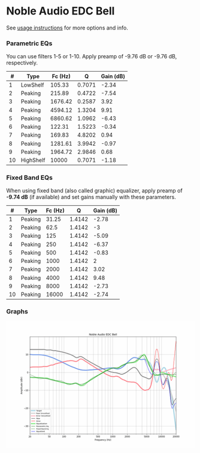 # Noble Audio EDC Bell
See [usage instructions](https://github.com/jaakkopasanen/AutoEq#usage) for more options and info.

### Parametric EQs
You can use filters 1-5 or 1-10. Apply preamp of -9.76 dB or -9.76 dB, respectively.

|   # | Type      |   Fc (Hz) |      Q |   Gain (dB) |
|-----|-----------|-----------|--------|-------------|
|   1 | LowShelf  |    105.33 | 0.7071 |       -2.34 |
|   2 | Peaking   |    215.89 | 0.4722 |       -7.54 |
|   3 | Peaking   |   1676.42 | 0.2587 |        3.92 |
|   4 | Peaking   |   4594.12 | 1.3204 |        9.91 |
|   5 | Peaking   |   6860.62 | 1.0962 |       -6.43 |
|   6 | Peaking   |    122.31 | 1.5223 |       -0.34 |
|   7 | Peaking   |    169.83 | 4.8202 |        0.94 |
|   8 | Peaking   |   1281.61 | 3.9942 |       -0.97 |
|   9 | Peaking   |   1964.72 | 2.9846 |        0.68 |
|  10 | HighShelf |  10000    | 0.7071 |       -1.18 |

### Fixed Band EQs
When using fixed band (also called graphic) equalizer, apply preamp of **-9.74 dB** (if available) and set gains manually with these parameters.

|   # | Type    |   Fc (Hz) |      Q |   Gain (dB) |
|-----|---------|-----------|--------|-------------|
|   1 | Peaking |     31.25 | 1.4142 |       -2.78 |
|   2 | Peaking |     62.5  | 1.4142 |       -3    |
|   3 | Peaking |    125    | 1.4142 |       -5.09 |
|   4 | Peaking |    250    | 1.4142 |       -6.37 |
|   5 | Peaking |    500    | 1.4142 |       -0.83 |
|   6 | Peaking |   1000    | 1.4142 |        2    |
|   7 | Peaking |   2000    | 1.4142 |        3.02 |
|   8 | Peaking |   4000    | 1.4142 |        9.48 |
|   9 | Peaking |   8000    | 1.4142 |       -2.73 |
|  10 | Peaking |  16000    | 1.4142 |       -2.74 |

### Graphs
![](./Noble%20Audio%20EDC%20Bell.png)

